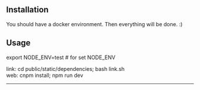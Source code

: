 Installation
------------
You should have a docker environment. Then everything will be done. :)

Usage
-----
export NODE_ENV=test # for set NODE_ENV<br/>

link: cd public/static/dependencies; bash link.sh<br/>
web: cnpm install; npm run dev<br/>


-----
